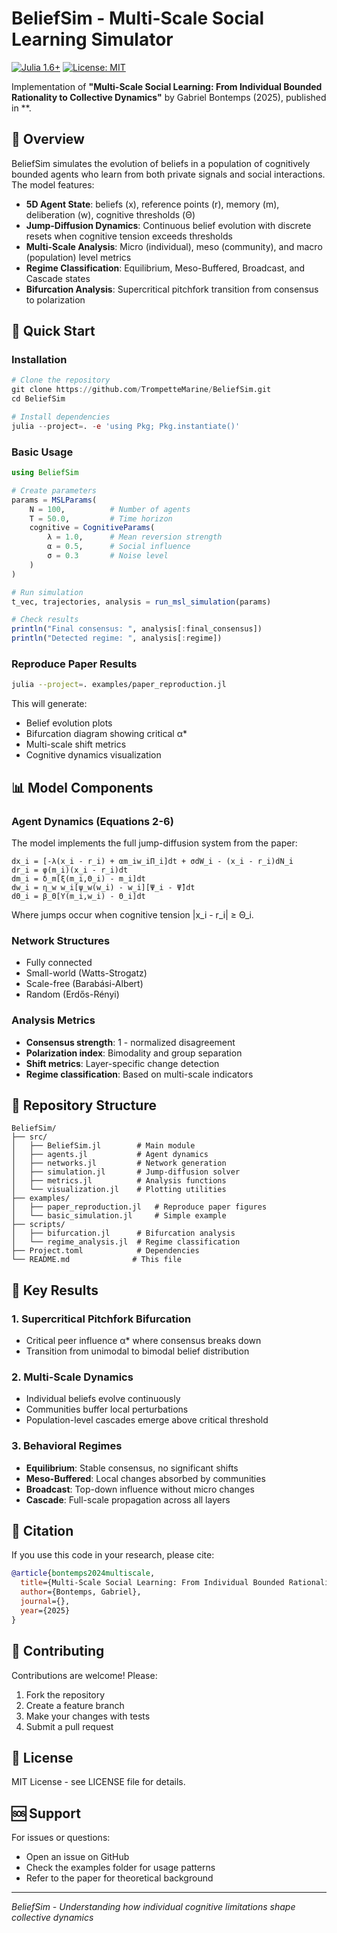 # BeliefSim - Multi-Scale Social Learning Simulator

[![Julia 1.6+](https://img.shields.io/badge/Julia-1.6+-blue.svg)](https://julialang.org)
[![License: MIT](https://img.shields.io/badge/License-MIT-yellow.svg)](https://opensource.org/licenses/MIT)

Implementation of **"Multi-Scale Social Learning: From Individual Bounded Rationality to Collective Dynamics"** by Gabriel Bontemps (2025), published in **.

## 🌊 Overview

BeliefSim simulates the evolution of beliefs in a population of cognitively bounded agents who learn from both private signals and social interactions. The model features:

- **5D Agent State**: beliefs (x), reference points (r), memory (m), deliberation (w), cognitive thresholds (Θ)
- **Jump-Diffusion Dynamics**: Continuous belief evolution with discrete resets when cognitive tension exceeds thresholds
- **Multi-Scale Analysis**: Micro (individual), meso (community), and macro (population) level metrics
- **Regime Classification**: Equilibrium, Meso-Buffered, Broadcast, and Cascade states
- **Bifurcation Analysis**: Supercritical pitchfork transition from consensus to polarization

## 🚀 Quick Start

### Installation

```julia
# Clone the repository
git clone https://github.com/TrompetteMarine/BeliefSim.git
cd BeliefSim

# Install dependencies
julia --project=. -e 'using Pkg; Pkg.instantiate()'
```

### Basic Usage

```julia
using BeliefSim

# Create parameters
params = MSLParams(
    N = 100,          # Number of agents
    T = 50.0,         # Time horizon
    cognitive = CognitiveParams(
        λ = 1.0,      # Mean reversion strength
        α = 0.5,      # Social influence
        σ = 0.3       # Noise level
    )
)

# Run simulation
t_vec, trajectories, analysis = run_msl_simulation(params)

# Check results
println("Final consensus: ", analysis[:final_consensus])
println("Detected regime: ", analysis[:regime])
```

### Reproduce Paper Results

```bash
julia --project=. examples/paper_reproduction.jl
```

This will generate:
- Belief evolution plots
- Bifurcation diagram showing critical α*
- Multi-scale shift metrics
- Cognitive dynamics visualization

## 📊 Model Components

### Agent Dynamics (Equations 2-6)

The model implements the full jump-diffusion system from the paper:

```
dx_i = [-λ(x_i - r_i) + αm_iw_iΠ_i]dt + σdW_i - (x_i - r_i)dN_i
dr_i = φ(m_i)(x_i - r_i)dt
dm_i = δ_m[ξ(m_i,Θ_i) - m_i]dt
dw_i = η_w w_i[ψ_w(w_i) - w_i][Ψ_i - Ψ̄]dt
dΘ_i = β_Θ[Υ(m_i,w_i) - Θ_i]dt
```

Where jumps occur when cognitive tension |x_i - r_i| ≥ Θ_i.

### Network Structures

- Fully connected
- Small-world (Watts-Strogatz)
- Scale-free (Barabási-Albert)
- Random (Erdős-Rényi)

### Analysis Metrics

- **Consensus strength**: 1 - normalized disagreement
- **Polarization index**: Bimodality and group separation
- **Shift metrics**: Layer-specific change detection
- **Regime classification**: Based on multi-scale indicators

## 📁 Repository Structure

```
BeliefSim/
├── src/
│   ├── BeliefSim.jl        # Main module
│   ├── agents.jl           # Agent dynamics
│   ├── networks.jl         # Network generation
│   ├── simulation.jl       # Jump-diffusion solver
│   ├── metrics.jl          # Analysis functions
│   └── visualization.jl    # Plotting utilities
├── examples/
│   ├── paper_reproduction.jl   # Reproduce paper figures
│   └── basic_simulation.jl     # Simple example
├── scripts/
│   ├── bifurcation.jl      # Bifurcation analysis
│   └── regime_analysis.jl  # Regime classification
├── Project.toml            # Dependencies
└── README.md              # This file
```

## 🔬 Key Results

### 1. Supercritical Pitchfork Bifurcation
- Critical peer influence α* where consensus breaks down
- Transition from unimodal to bimodal belief distribution

### 2. Multi-Scale Dynamics
- Individual beliefs evolve continuously
- Communities buffer local perturbations
- Population-level cascades emerge above critical threshold

### 3. Behavioral Regimes
- **Equilibrium**: Stable consensus, no significant shifts
- **Meso-Buffered**: Local changes absorbed by communities
- **Broadcast**: Top-down influence without micro changes
- **Cascade**: Full-scale propagation across all layers

## 📖 Citation

If you use this code in your research, please cite:

```bibtex
@article{bontemps2024multiscale,
  title={Multi-Scale Social Learning: From Individual Bounded Rationality to Collective Dynamics},
  author={Bontemps, Gabriel},
  journal={},
  year={2025}
}
```

## 🤝 Contributing

Contributions are welcome! Please:
1. Fork the repository
2. Create a feature branch
3. Make your changes with tests
4. Submit a pull request

## 📄 License

MIT License - see LICENSE file for details.

## 🆘 Support

For issues or questions:
- Open an issue on GitHub
- Check the examples folder for usage patterns
- Refer to the paper for theoretical background

---
*BeliefSim - Understanding how individual cognitive limitations shape collective dynamics*
